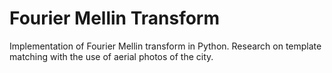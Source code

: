 # Fourier Mellin Transform
 Implementation of Fourier Mellin transform in Python. Research on template matching with the use of  aerial photos of the city.
